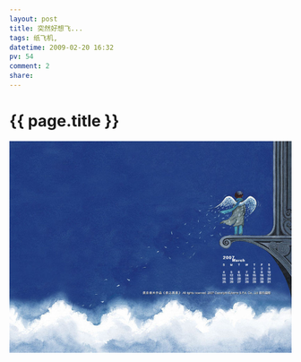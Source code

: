 ```yaml
---
layout: post
title: 突然好想飞...
tags: 纸飞机,
datetime: 2009-02-20 16:32
pv: 54
comment: 2
share: 
---
```


{{ page.title }}
================

 <p> </p><img small="0" src="/images/bb7a2b1ec3f659d41ad576a1.jpg"                                       /> 

